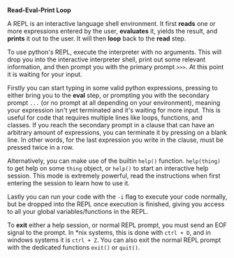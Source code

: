 **Read-Eval-Print Loop**

A REPL is an interactive language shell environment. It first **reads** one or more expressions entered by the user, **evaluates** it, yields the result, and **prints** it out to the user. It will then **loop** back to the **read** step.

To use python's REPL, execute the interpreter with no arguments. This will drop you into the interactive interpreter shell, print out some relevant information, and then prompt you with the primary prompt `>>>`. At this point it is waiting for your input.

Firstly you can start typing in some valid python expressions, pressing <return> to either bring you to the **eval** step, or prompting you with the secondary prompt `...` (or no prompt at all depending on your environment), meaning your expression isn't yet terminated and it's waiting for more input. This is useful for code that requires multiple lines like loops, functions, and classes. If you reach the secondary prompt in a clause that can have an arbitrary amount of expressions, you can terminate it by pressing <return> on a blank line. In other words, for the last expression you write in the clause, <return> must be pressed twice in a row.

Alternatively, you can make use of the builtin `help()` function. `help(thing)` to get help on some `thing` object, or `help()` to start an interactive help session. This mode is extremely powerful, read the instructions when first entering the session to learn how to use it.

Lastly you can run your code with the `-i` flag to execute your code normally, but be dropped into the REPL once execution is finished, giving you access to all your global variables/functions in the REPL.

To **exit** either a help session, or normal REPL prompt, you must send an EOF signal to the prompt. In *nix systems, this is done with `ctrl + D`, and in windows systems it is `ctrl + Z`. You can also exit the normal REPL prompt with the dedicated functions `exit()` or `quit()`.
